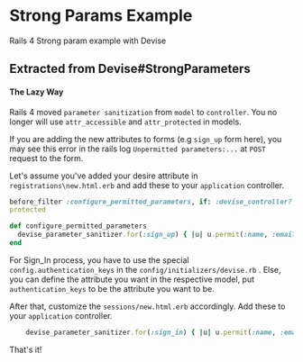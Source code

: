 Strong Params Example
====================

Rails 4 Strong param example with Devise


## Extracted from Devise#StrongParameters

#### The Lazy Way

Rails 4 moved `parameter sanitization` from `model` to `controller`. You no longer will use `attr_accessible` and `attr_protected` in models.

If you are adding the new attributes to forms (e.g `sign_up` form here), you may see this error in the rails log `Unpermitted parameters:...` at `POST` request to the form.

Let's assume you've added your desire attribute in `registrations\new.html.erb` and add these to your `application` controller.

```ruby
before_filter :configure_permitted_parameters, if: :devise_controller?
protected

def configure_permitted_parameters
  devise_parameter_sanitizer.for(:sign_up) { |u| u.permit(:name, :email, :password, :password_confirmation) }
end
```

For Sign_In process, you have to use the special  `config.authentication_keys` in the `config/initializers/devise.rb` . Else, you can define the attribute you want in the respective model, put `authentication_keys` to be the attribute you want to be.

After that, customize the `sessions/new.html.erb` accordingly. Add these to your `application` controller.

```ruby
    devise_parameter_sanitizer.for(:sign_in) { |u| u.permit(:name, :email, :password, :remember_me) }
```

That's it!


